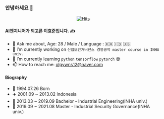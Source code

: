 ### 안녕하세요 👋

<div align=center>

[![Hits](https://hits.seeyoufarm.com/api/count/incr/badge.svg?url=https%3A%2F%2Fgithub.com%2Folgywns12&count_bg=%23000000&title_bg=%2348A468&icon=&icon_color=%23E7E7E7&title=Check+In&edge_flat=false)](https://github.com/olgywns12)

</div>

#### AI엔지니어가 되고픈 이효준입니다. ✍

- 💬 Ask me about, Age: 28 / Male / Language : 🇰🇷 🇮🇩 🇺🇸
- 🔭 I’m currently working on `산업보안거버넌스 경영공학 master course in INHA univ.` 
- 🌱 I’m currently learning `python` `tensorflow` `pytorch` 😪
- 📫 How to reach me: olgywns12@naver.com


#### Biography
- 👶 1994.07.26 Born
- ✈️ 2001.09 ~ 2013.02 Indonesia 
- 🏫 2013.03 ~ 2019.09 Bachelor - Industrial Engineering(INHA univ.)
- 🏫 2019.09 ~ 2021.08 Master - Industrial Security Governance(INHA univ.)

<!--
**olgywns12/olgywns12** is a ✨ _special_ ✨ repository because its `README.md` (this file) appears on your GitHub profile.

Here are some ideas to get you started:

- 🔭 I’m currently working on ...
- 🌱 I’m currently learning python
- 👯 I’m looking to collaborate on ...
- 🤔 I’m looking for help with ...
- 💬 Ask me about ...
- 📫 How to reach me: ...
- 😄 Pronouns: ...
- ⚡ Fun fact: ...
-->
